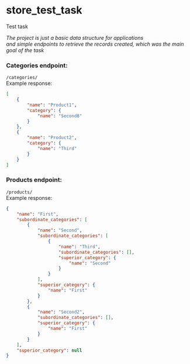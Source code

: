 # store_test_task
Test task


*The project is just a basic data structure for applications<br>and simple endpoints to retrieve the records created, which was the main goal of the task*

### Categories endpoint:
`/categories/`<br>
Example response:
```json
[
    {
        "name": "Product1",
        "category": {
            "name": "Second8"
        }
    },
    {
        "name": "Product2",
        "category": {
            "name": "Third"
        }
    }
]
```

### Products endpoint:
`/products/`<br>
Example response:
```json
{
    "name": "First",
    "subordinate_categories": [
        {
            "name": "Second",
            "subordinate_categories": [
                {
                    "name": "Third",
                    "subordinate_categories": [],
                    "superior_category": {
                        "name": "Second"
                    }
                }
            ],
            "superior_category": {
                "name": "First"
            }
        },
        {
            "name": "Second2",
            "subordinate_categories": [],
            "superior_category": {
                "name": "First"
            }
        }
    ],
    "superior_category": null
}
```